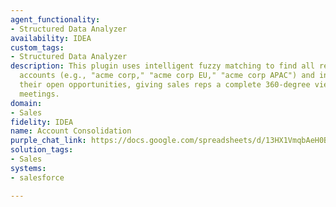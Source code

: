 ```yaml
---
agent_functionality:
- Structured Data Analyzer
availability: IDEA
custom_tags:
- Structured Data Analyzer
description: This plugin uses intelligent fuzzy matching to find all related customer
  accounts (e.g., "acme corp," "acme corp EU," "acme corp APAC") and instantly aggregates
  their open opportunities, giving sales reps a complete 360-degree view for their
  meetings.
domain:
- Sales
fidelity: IDEA
name: Account Consolidation
purple_chat_link: https://docs.google.com/spreadsheets/d/13HX1VmqbAeH0BdF3kF97dAf5Z6PYVS2xbN9mBYHqIbg/edit?gid=625933673#gid=625933673
solution_tags:
- Sales
systems:
- salesforce

---
```

